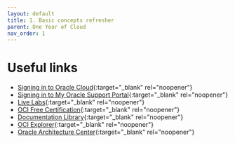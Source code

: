 ```yaml
---
layout: default
title: 1. Basic concepts refresher
parent: One Year of Cloud
nav_order: 1
---
```


# Useful links

- [Signing in to Oracle Cloud](https://www.oracle.com/uk/cloud/sign-in.html){:target="_blank" rel="noopener"}
- [Signing in to My Oracle Support Portal](https://support.oracle.com/portal){:target="_blank" rel="noopener"}
- [Live Labs](https://apexapps.oracle.com/pls/apex/dbpm/r/livelabs/home){:target="_blank" rel="noopener"}
- [OCI Free Certification](https://education.oracle.com/oracle-oci-certification){:target="_blank" rel="noopener"}
- [Documentation Library](https://docs.oracle.com/en-us/iaas/Content/GSG/Concepts/baremetalintro.htm){:target="_blank" rel="noopener"}
- [OCI Explorer](https://learn.oracle.com/ols/learning-path/oci-explorer/35644/79348?source=:so:ch:or:awr){:target="_blank" rel="noopener"}
- [Oracle Architecture Center](https://docs.oracle.com/solutions/?source=:so:ch:or:awr::){:target="_blank" rel="noopener"}
